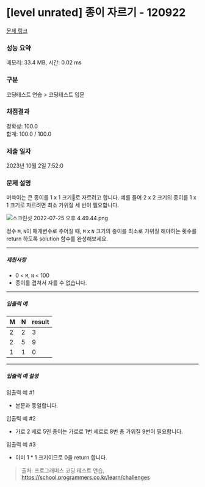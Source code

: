 # [level unrated] 종이 자르기 - 120922 

[문제 링크](https://school.programmers.co.kr/learn/courses/30/lessons/120922) 

### 성능 요약

메모리: 33.4 MB, 시간: 0.02 ms

### 구분

코딩테스트 연습 > 코딩테스트 입문

### 채점결과

정확성: 100.0<br/>합계: 100.0 / 100.0

### 제출 일자

2023년 10월 2일 7:52:0

### 문제 설명

<p>머쓱이는 큰 종이를 1 x 1 크기로 자르려고 합니다. 예를 들어 2 x 2 크기의 종이를 1 x 1 크기로 자르려면 최소 가위질 세 번이 필요합니다.</p>

<p><img src="https://grepp-programmers.s3.ap-northeast-2.amazonaws.com/files/production/37cec804-18c5-4c58-95fc-37b4d52e6e7f/%E1%84%89%E1%85%B3%E1%84%8F%E1%85%B3%E1%84%85%E1%85%B5%E1%86%AB%E1%84%89%E1%85%A3%E1%86%BA%202022-07-25%20%E1%84%8B%E1%85%A9%E1%84%92%E1%85%AE%204.49.44.png" title="" alt="스크린샷 2022-07-25 오후 4.49.44.png"></p>

<p>정수 <code>M</code>, <code>N</code>이 매개변수로 주어질 때, <code>M</code> x <code>N</code> 크기의 종이를 최소로 가위질 해야하는 횟수를 return 하도록 solution 함수를 완성해보세요.</p>

<hr>

<h5>제한사항</h5>

<ul>
<li>0 &lt; <code>M</code>, <code>N</code> &lt; 100</li>
<li>종이를 겹쳐서 자를 수 없습니다.</li>
</ul>

<hr>

<h5>입출력 예</h5>
<table class="table">
        <thead><tr>
<th>M</th>
<th>N</th>
<th>result</th>
</tr>
</thead>
        <tbody><tr>
<td>2</td>
<td>2</td>
<td>3</td>
</tr>
<tr>
<td>2</td>
<td>5</td>
<td>9</td>
</tr>
<tr>
<td>1</td>
<td>1</td>
<td>0</td>
</tr>
</tbody>
      </table>
<hr>

<h5>입출력 예 설명</h5>

<p>입출력 예 #1</p>

<ul>
<li>본문과 동일합니다.</li>
</ul>

<p>입출력 예 #2</p>

<ul>
<li>가로 2 세로 5인 종이는 가로로 1번 세로로 8번 총 가위질 9번이 필요합니다.</li>
</ul>

<p>입출력 예 #3</p>

<ul>
<li>이미 1 * 1 크기이므로 0을 return 합니다.</li>
</ul>


> 출처: 프로그래머스 코딩 테스트 연습, https://school.programmers.co.kr/learn/challenges